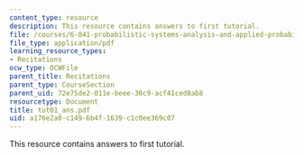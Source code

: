 ```yaml
---
content_type: resource
description: This resource contains answers to first tutorial.
file: /courses/6-041-probabilistic-systems-analysis-and-applied-probability-spring-2006/a176e2a0c1496b4f1639c1c0ee369c07_tut01_ans.pdf
file_type: application/pdf
learning_resource_types:
- Recitations
ocw_type: OCWFile
parent_title: Recitations
parent_type: CourseSection
parent_uid: 72e75de2-011e-beee-30c9-acf41ced8ab8
resourcetype: Document
title: tut01_ans.pdf
uid: a176e2a0-c149-6b4f-1639-c1c0ee369c07
---
```

This resource contains answers to first tutorial.

